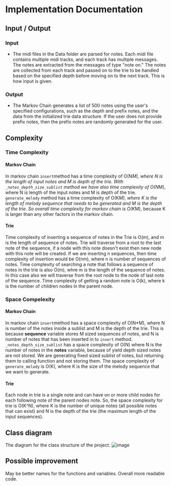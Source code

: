 # Implementation Documentation

## Input / Output

### Input

- The midi files in the Data folder are parsed for notes. Each midi file contains multiple midi tracks, and each track has multiple messages. The notes are extracted from the messages of type "note on." The notes are collected from each track and passed on to the trie to be handled based on the specified depth before moving on to the next track. This is how input is given.

### Output

- The Markov Chain generates a list of 500 notes using the user's specified configurations, such as the depth and prefix notes, and the data from the initialized trie data structure. If the user does not provide prefix notes, then the prefix notes are randomly generated for the user.

## Complexity

### Time Complexity

#### Markov Chain

In markov chain `insert`method has a time complexity of O(N*M), where N is the length of input notes and M is depth of the trie.
With `_notes_depth_size_sublist` method we have also time complexity of O(N*M), where N is length of the input notes and M is depth of the trie.
`generate_melody` method has a time complexity of O(K*M), where K is the length of melody sequence that needs to be generated and M is the depth
of the trie. So overall time complexity for markov chain is O(K*M), because K is larger than any other factors in the markov chain.


#### Trie

Time complexity of inserting a sequence of notes in the Trie is O(m), and m is the length of sequence of notes. Trie will traverse from a root to the last note of the sequence, if a node with this note doesn't exist then new node with this note will be created. If we are inserting n sequences, then time complexity of insertion would be O(nm), where n is number of sequences of notes.
Time complexity of searching a note that follows a sequence of notes in the trie is also O(m), whre m is the length of the sequence of notes. In this case also we will traverse from the root node to the node of last note of the sequence. 
Time complexity of getting a random note is O(k), where k is the number of children nodes in the parent node. 


### Space Compelexity

#### Markov Chain
In markov chain `insert`method has a space complexity of O(N*M), where N is number of the notes inside a sublist and M is the depth of the trie. 
This is because **sequence** variable stores M sized sequences of notes, and N is number of notes that has been inserted in to `insert` method.
`_notes_depth_size_sublist` has a space complexity of O(N) where N is the number of notes in the **notes** variable, because of yield depth sized notes are not stored. We are generating fixed sized sublist of notes, but returning them to calling function and not storing them. 
The space complexity of `generate_melody` is O(K), where K is the size of the melody sequence that we want to generate.

#### Trie

Each node in trie is a single note and can have on or more child nodes for each following note of the parent nodes note.
So, the space complexity for trie is O(K^N), where K is the number of unique notes (all possible notes that can exist) and N is the depth of the trie (the maximum length of the input sequences).

## Class diagram

The diagram for the class structure of the project.
![image](https://user-images.githubusercontent.com/77237218/218267397-7882014c-5d68-44e4-85a6-cfb1b90f221e.png)

## Possible improvement

May be better names for the functions and variables. Overall more readable code.
